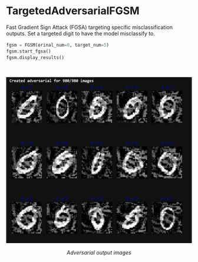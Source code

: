 # TargetedAdversarialFGSM
Fast Gradient Sign Attack (FGSA) targeting specific misclassification outputs.
Set a targeted digit to have the model misclassify to.

```python
fgsm = FGSM(orinal_num=0, target_num=5)
fgsm.start_fgsa()
fgsm.display_results()
```
</br>
<p align="center">
  <img width="660" height="450" src="images/output.png">
  <p align="center"><i>Adversarial output images</i></p>
</p>
